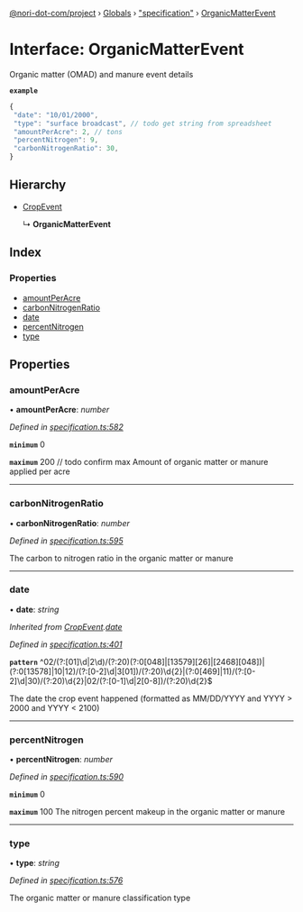 [@nori-dot-com/project](../README.md) › [Globals](../globals.md) › ["specification"](../modules/_specification_.md) › [OrganicMatterEvent](_specification_.organicmatterevent.md)

# Interface: OrganicMatterEvent

Organic matter (OMAD) and manure event details

**`example`** 

```js
{
 "date": "10/01/2000",
 "type": "surface broadcast", // todo get string from spreadsheet
 "amountPerAcre": 2, // tons
 "percentNitrogen": 9,
 "carbonNitrogenRatio": 30,
}
```

## Hierarchy

* [CropEvent](_specification_.cropevent.md)

  ↳ **OrganicMatterEvent**

## Index

### Properties

* [amountPerAcre](_specification_.organicmatterevent.md#amountperacre)
* [carbonNitrogenRatio](_specification_.organicmatterevent.md#carbonnitrogenratio)
* [date](_specification_.organicmatterevent.md#date)
* [percentNitrogen](_specification_.organicmatterevent.md#percentnitrogen)
* [type](_specification_.organicmatterevent.md#type)

## Properties

###  amountPerAcre

• **amountPerAcre**: *number*

*Defined in [specification.ts:582](https://github.com/nori-dot-eco/nori-dot-com/blob/dae8aba/packages/project/src/specification.ts#L582)*

**`minimum`** 0

**`maximum`** 200 // todo confirm max
Amount of organic matter or manure applied per acre

___

###  carbonNitrogenRatio

• **carbonNitrogenRatio**: *number*

*Defined in [specification.ts:595](https://github.com/nori-dot-eco/nori-dot-com/blob/dae8aba/packages/project/src/specification.ts#L595)*

The carbon to nitrogen ratio in the organic matter or manure

___

###  date

• **date**: *string*

*Inherited from [CropEvent](_specification_.cropevent.md).[date](_specification_.cropevent.md#date)*

*Defined in [specification.ts:401](https://github.com/nori-dot-eco/nori-dot-com/blob/dae8aba/packages/project/src/specification.ts#L401)*

**`pattern`** ^02\/(?:[01]\d|2\d)\/(?:20)(?:0[048]|[13579][26]|[2468][048])|(?:0[13578]|10|12)\/(?:[0-2]\d|3[01])\/(?:20)\d{2}|(?:0[469]|11)\/(?:[0-2]\d|30)\/(?:20)\d{2}|02\/(?:[0-1]\d|2[0-8])\/(?:20)\d{2}$

The date the crop event happened (formatted as MM/DD/YYYY and YYYY > 2000 and YYYY < 2100)

___

###  percentNitrogen

• **percentNitrogen**: *number*

*Defined in [specification.ts:590](https://github.com/nori-dot-eco/nori-dot-com/blob/dae8aba/packages/project/src/specification.ts#L590)*

**`minimum`** 0

**`maximum`** 100
The nitrogen percent makeup in the organic matter or manure

___

###  type

• **type**: *string*

*Defined in [specification.ts:576](https://github.com/nori-dot-eco/nori-dot-com/blob/dae8aba/packages/project/src/specification.ts#L576)*

The organic matter or manure classification type
